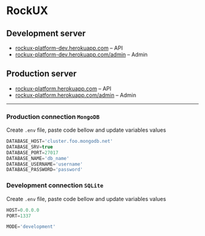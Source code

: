 # RockUX

## Development server

- [rockux-platform-dev.herokuapp.com](https://rockux-platform-dev.herokuapp.com/) – API
- [rockux-platform-dev.herokuapp.com/admin](https://rockux-platform-dev.herokuapp.com/admin) – Admin

## Production server

- [rockux-platform.herokuapp.com](https://rockux-platform.herokuapp.com/) – API
- [rockux-platform.herokuapp.com/admin](https://rockux-platform.herokuapp.com/admin) – Admin

---

### Production connection `MongoDB`

Create `.env` file, paste code bellow and update variables values

```js
DATABASE_HOST='cluster.foo.mongodb.net'
DATABASE_SRV=true
DATABASE_PORT=27017
DATABASE_NAME='db_name'
DATABASE_USERNAME='username'
DATABASE_PASSWORD='password'
```

### Development connection `SQLite`

Create `.env` file, paste code bellow and update variables values

```js
HOST=0.0.0.0
PORT=1337

MODE='development'
```
